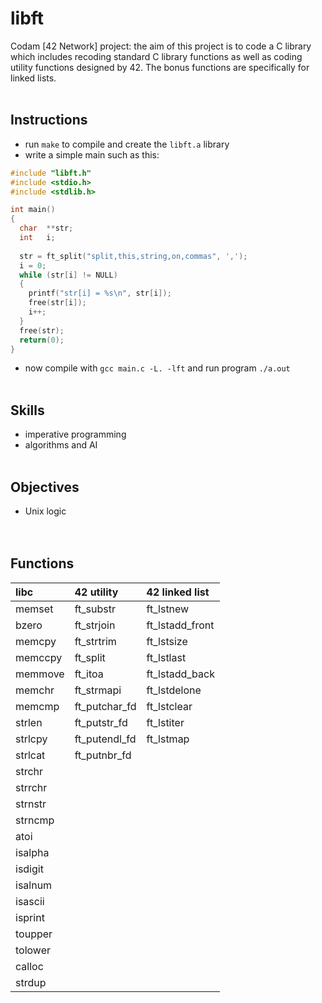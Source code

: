 # libft

Codam [42 Network] project: the aim of this project is to code a C library which includes recoding standard C library functions as well as coding utility functions designed by 42. The bonus functions are specifically for linked lists.
<br/><br/>

## Instructions
- run `make` to compile and create the `libft.a` library
- write a simple main such as this:
``` C
#include "libft.h"
#include <stdio.h>
#include <stdlib.h>

int main()
{
  char  **str;
  int   i;
  
  str = ft_split("split,this,string,on,commas", ',');
  i = 0;
  while (str[i] != NULL)
  {
    printf("str[i] = %s\n", str[i]);
    free(str[i]);
    i++;
  }
  free(str);
  return(0);
}
```
- now compile with `gcc main.c -L. -lft` and run program `./a.out`
<br/><br/>

## Skills
- imperative programming
- algorithms and AI
<br/><br/>

## Objectives
- Unix logic  
<br/><br/>

## Functions
| libc | 42 utility | 42 linked list |
| :------------- | :------------| :------------------- |
| memset | ft_substr | ft_lstnew |
| bzero | ft_strjoin | ft_lstadd_front |
| memcpy | ft_strtrim | ft_lstsize |
| memccpy | ft_split | ft_lstlast |
| memmove | ft_itoa | ft_lstadd_back |
| memchr | ft_strmapi | ft_lstdelone |
| memcmp | ft_putchar_fd | ft_lstclear |
| strlen | ft_putstr_fd | ft_lstiter |
| strlcpy | ft_putendl_fd | ft_lstmap |
| strlcat | ft_putnbr_fd | |
| strchr ||
| strrchr ||
| strnstr ||
| strncmp ||
| atoi ||
| isalpha ||
| isdigit ||
| isalnum ||
| isascii ||
| isprint ||
| toupper ||
| tolower ||
| calloc ||
| strdup ||
